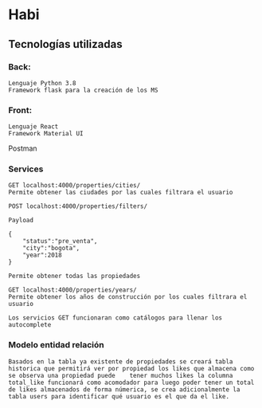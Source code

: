 # Habi

## Tecnologías utilizadas

### Back: 
	Lenguaje Python 3.8
	Framework flask para la creación de los MS
### Front:
	Lenguaje React
	Framework Material UI
Postman

### Services

	GET localhost:4000/properties/cities/
	Permite obtener las ciudades por las cuales filtrara el usuario

	POST localhost:4000/properties/filters/

	Payload

	{
   		"status":"pre_venta",
   		"city":"bogota",
   		"year":2018
	}

	Permite obtener todas las propiedades

	GET localhost:4000/properties/years/
	Permite obtener los años de construcción por los cuales filtrara el usuario

	Los servicios GET funcionaran como catálogos para llenar los autocomplete


### Modelo entidad relación

	Basados en la tabla ya existente de propiedades se creará tabla historica que permitirá ver por propiedad los likes que almacena como se observa una propiedad puede 	tener muchos likes la columna total_like funcionará como acomodador para luego poder tener un total de likes almacenados de forma númerica, se crea adicionalmente la tabla users para identificar qué usuario es el que da el like.
